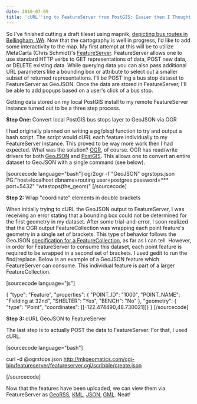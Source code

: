 ```yaml
---
date: 2010-07-09
title: 'cURL''ing to FeatureServer from PostGIS: Easier then I Thought'
---
```


So I've finished cutting a draft tileset using mapnik, [depicting bus routes in Bellingham, WA](http://mkgeomatics.com/apps/bus/bus.html). Now that the cartography is well in progress, I'd like to add some interactivity to the map. My first attempt at this will be to utilize MetaCarta (Chris Schmidt)'s [FeatureServer](http://featureserver.org/). <!-- more --> FeatureServer allows one to use standard HTTP verbs to GET representations of data, POST new data, or DELETE existing data. While querying data you can also pass additional URL parameters like a bounding box or attribute to select out a smaller subset of returned representations. I'll be POST'ing a bus stop dataset to FeatureServer as GeoJSON. Once the data are stored in FeatureServer, I'll be able to add popups based on a user's click of a bus stop. <!-- more -->

Getting data stored on my local PostGIS install to my remote FeatureServer instance turned out to be a three step process.

**Step One:** Convert local PostGIS bus stops layer to GeoJSON via OGR

I had originally planned on writing a pg/plsql function to try and output a bash script. The script would cURL each feature individually to my FeatureServer instance. This proved to be way more work then I had expected. What was the solution? [OGR](http://www.gdal.org/ogr/), of course. OGR has read/write drivers for both [GeoJSON](http://www.gdal.org/ogr/drv_geojson.html) and [PostGIS](http://www.gdal.org/ogr/drv_pg.html). This allows one to convert an entire dataset to GeoJSON with a single command (see below).

[sourcecode language="bash"]
ogr2ogr -f "GeoJSON" ogrstops.json PG:"host=localhost dbname=routing user=postgres password=*** port=5432" "wtastops(the_geom)"
[/sourcecode]

**Step 2:** Wrap "coordinate" elements in double brackets

When initially trying to cURL the GeoJSON output to FeatureServer, I was receiving an error stating that a bounding box could not be determined for the first geometry in my dataset. After some trial-and-error, I soon realized that the OGR output FeatureCollection was wrapping each point feature's geometry in a single set of brackets. This type of behavior follows the GeoJSON [specification for a FeatureCollection](http://geojson.org/geojson-spec.html#id9), as far as I can tell. However, in order for FeatureServer to consume this dataset, each point feature is required to be wrapped in a second set of brackets. I used gedit to run the find/replace. Below is an example of a GeoJSON feature which FeatureServer can consume. This individual feature is part of a larger FeatureCollection.

[sourcecode language="js"]

{ "type": "Feature",
          "properties": {
             "POINT_ID": "1000",
             "POINT_NAME": "Fielding at 32nd",
             "SHELTER": "Yes", "BENCH": "No" },
          "geometry": {
             "type": "Point",
             "coordinates": [[-122.474490,48.730021]]}
}
[/sourcecode]

**Step 3:** cURL GeoJSON to FeatureServer

The last step is to actually POST the data to FeatureServer. For that, I used cURL.

[sourcecode language="bash"]

curl -d @ogrstops.json http://mkgeomatics.com/cgi-bin/featureserver/featureserver.cgi/scribble/create.json

[/sourcecode]

Now that the features have been uploaded, we can view them via FeatureServer as [GeoRSS](http://mkgeomatics.com/cgi-bin/featureserver/featureserver.cgi/scribble/all.georss), [KML](http://mkgeomatics.com/cgi-bin/featureserver/featureserver.cgi/scribble/all.kml), [JSON](http://mkgeomatics.com/cgi-bin/featureserver/featureserver.cgi/scribble/all.json), [GML](http://mkgeomatics.com/cgi-bin/featureserver/featureserver.cgi/scribble/all.gml). Neat!
